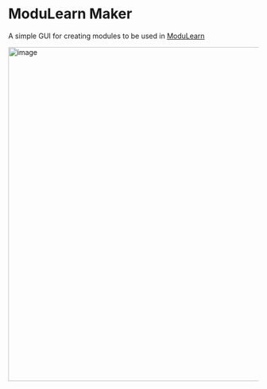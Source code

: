 # ModuLearn Maker
A simple GUI for creating modules to be used in [ModuLearn](https://github.com/noitisoprepus/modulearn)

<img width="1026" height="672" alt="image" src="https://github.com/user-attachments/assets/d98e9b83-8bf5-430d-9a05-f179bd88e19b" />
